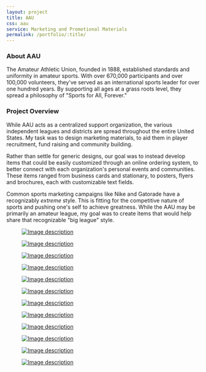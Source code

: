 ```yaml
---
layout: project
title: AAU
css: aau
service: Marketing and Promotional Materials
permalink: /portfolio/:title/
---
```


### About AAU

The Amateur Athletic Union, founded in 1888, established standards and uniformity in amateur sports. With over 670,000 participants and over 100,000 volunteers, they've served as an international sports leader for over one hundred years. By supporting all ages at a grass roots level, they spread a philosophy of "Sports for All, Forever."

### Project Overview

While AAU acts as a centralized support organization, the various independent leagues and districts are spread throughout the entire United States. My task was to design marketing materials, to aid them in player recruitment, fund raising and community building. 

Rather than settle for generic designs, our goal was to instead develop items that could be easily customized through an online ordering system, to better connect with each organization's personal events and communities. These items ranged from business cards and stationary, to posters, flyers and brochures, each with customizable text fields.

Common sports marketing campaigns like Nike and Gatorade have a recognizably *extreme* style. This is fitting for the competitive nature of sports and pushing one's self to achieve greatness. While the AAU may be primarily an amateur league, my goal was to create items that would help share that recognizable "big league" style.

<div class="gallery" itemscope itemtype="http://schema.org/ImageGallery">
  <div class="gallery-group">
    <figure class="tall" itemprop="associatedMedia" itemscope itemtype="http://schema.org/ImageObject">
      <a href="gallery/aau-poster-shield-assets-forweb.jpg" itemprop="contentUrl" data-size="870x900"><img src="gallery/aau-poster-shield-assets-forweb.jpg" itemprop="thumbnail" alt="Image description" /></a>
    </figure>
    <figure class="large" itemprop="associatedMedia" itemscope itemtype="http://schema.org/ImageObject">
      <a href="gallery/aau-poster-shield-forweb.jpg" itemprop="contentUrl" data-size="600x900"><img src="gallery/aau-poster-shield-forweb.jpg" itemprop="thumbnail" alt="Image description" /></a>
    </figure>
  </div>
  <div class="gallery-group">
    <figure class="half" itemprop="associatedMedia" itemscope itemtype="http://schema.org/ImageObject">
      <a href="gallery/aau-webportal-forweb.jpg" itemprop="contentUrl" data-size="1400x934"><img src="gallery/aau-webportal-forweb.jpg" itemprop="thumbnail" alt="Image description" /></a>
    </figure>
    <figure class="half" itemprop="associatedMedia" itemscope itemtype="http://schema.org/ImageObject">
      <a href="gallery/aau-emailblast-forweb.jpg" itemprop="contentUrl" data-size="1400x934"><img src="gallery/aau-emailblast-forweb.jpg" itemprop="thumbnail" alt="Image description" /></a>
    </figure>
  </div>
  <div class="gallery-group">
    <figure class="large left" itemprop="associatedMedia" itemscope itemtype="http://schema.org/ImageObject">
      <a href="gallery/aau-poster-aquatics-forweb.jpg" itemprop="contentUrl" data-size="600x900"><img src="gallery/aau-poster-aquatics-forweb.jpg" itemprop="thumbnail" alt="Image description" /></a>
    </figure>
    <figure class="tall" itemprop="associatedMedia" itemscope itemtype="http://schema.org/ImageObject">
      <a href="gallery/aau-poster-aquatics-assets-forweb.jpg" itemprop="contentUrl" data-size="900x900"><img src="gallery/aau-poster-aquatics-assets-forweb.jpg" itemprop="thumbnail" alt="Image description" /></a>
    </figure>
  </div>
  <div class="gallery-group">
    <figure itemprop="associatedMedia" itemscope itemtype="http://schema.org/ImageObject">
      <a href="gallery/aau-poster-aquatics-print-forweb.jpg" itemprop="contentUrl" data-size="1412x900"><img src="gallery/aau-poster-aquatics-print-forweb.jpg" itemprop="thumbnail" alt="Image description" /></a>
    </figure>
    <figure itemprop="associatedMedia" itemscope itemtype="http://schema.org/ImageObject">
      <a href="gallery/aau-poster-shield-print-forweb.jpg" itemprop="contentUrl" data-size="1327x900"><img src="gallery/aau-poster-shield-print-forweb.jpg" itemprop="thumbnail" alt="Image description" /></a>
    </figure>
    <figure class="large" itemprop="associatedMedia" itemscope itemtype="http://schema.org/ImageObject">
      <a href="gallery/aau-stationary-forweb.jpg" itemprop="contentUrl" data-size="1200x800" style="background-position: center bottom"><img src="gallery/aau-stationary-forweb.jpg" itemprop="thumbnail" alt="Image description" /></a>
    </figure>
  </div>
  <div class="gallery-group">
    <figure itemprop="associatedMedia" itemscope itemtype="http://schema.org/ImageObject">
      <a href="gallery/aau-poster-basketball-assets-forweb.jpg" itemprop="contentUrl" data-size="767x900"><img src="gallery/aau-poster-basketball-assets-forweb.jpg" itemprop="thumbnail" alt="Image description" /></a>
    </figure>
    <figure itemprop="associatedMedia" itemscope itemtype="http://schema.org/ImageObject">
      <a href="gallery/aau-poster-basketball-closeup-forweb.jpg" itemprop="contentUrl" data-size="1028x900"><img src="gallery/aau-poster-basketball-closeup-forweb.jpg" itemprop="thumbnail" alt="Image description" /></a>
    </figure>
    <figure class="large" itemprop="associatedMedia" itemscope itemtype="http://schema.org/ImageObject">
      <a href="gallery/aau-poster-basketball-forweb.jpg" itemprop="contentUrl" data-size="600x900"><img src="gallery/aau-poster-basketball-forweb.jpg" itemprop="thumbnail" alt="Image description" /></a>
    </figure>
  </div>
</div>